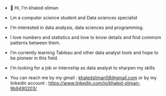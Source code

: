 - 👋 Hi, I’m khaled-sliman

- I,m a computer science student and Data sciences specialist

- I’m interested in data analysis, data sciences and programming.

- I love numbers and statistics and love to know details and find commom patterns between them.

- I’m currently learning Tableau and other data analyst tools and hope to be pioneer in this field.

- I’m looking for a job or internship as data analyst to sharpen my skills

- You can reach me by my gmail : khaledsliman58@gmail.com
  or by my linkedin account : https://www.linkedin.com/in/khaled-sliman-9b9490203/
